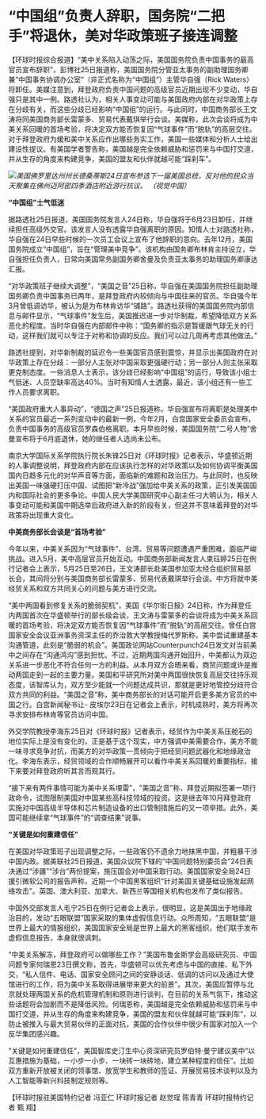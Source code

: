 # “中国组”负责人辞职，国务院“二把手”将退休，美对华政策班子接连调整

【环球时报综合报道】“美中关系陷入动荡之际，美国国务院负责中国事务的最高官员宣布辞职”，彭博社25日报道称，美国国务院分管亚太事务的副助理国务卿兼“中国事务协调办公室”（非正式名称为“中国组”）主管华自强（Rick
Waters）将卸任。美媒注意到，拜登政府负责中国问题的高级官员近期出现不少变动，华自强只是其中一例。路透社认为，相关人事变动可能与美国政府内部在对华政策上存在分歧有关，而这些分歧已经影响“中国组”的运行。与此同时，中国商务部长王文涛将同美国商务部长雷蒙多、贸易代表戴琪举行会谈。美媒称，此次会谈将成为中美关系回暖的首场考验，将决定双方能否恢复因“气球事件”而“脱轨”的高层交往。对于拜登政府为缓和美中关系应作出哪些务实工作，美国一些媒体和分析人士给出建设性提议。有美国学者警告称，美国越是完全依赖威胁和惩罚来与中国打交道，并从生存的角度来构建竞争，美国的盟友和伙伴就越可能“踩刹车”。

![](https://inews.gtimg.com/om_bt/OeriEfhi3Ot1ENbYCJNevOSJdRPmf1omtOaHCeRc9yMLYAA/1000)_美国佛罗里达州州长德桑蒂斯24日宣布参选下一届美国总统，反对他的民众当天聚集在佛州迈阿密四季酒店附近游行抗议。
（视觉中国）_

**“中国组”士气低迷**

据路透社25日报道，美国国务院发言人24日称，华自强将于6月23日卸任，并继续担任高级外交官。该发言人没有透露华自强离职的原因。知情人士对路透社称，华自强在24日早些时候的一次员工会议上宣布了他辞职的意向。去年12月，美国国务院成立“中国组”，旨在“管理美中竞争”。该机构由国务卿布林肯主持设立，华自强担任负责人，日常向美国常务副国务卿舍曼及负责亚太事务的助理国务卿康达汇报。

“对华政策班子继续大调整”，“美国之音”25日称，华自强在美国国务院担任副助理国务卿负责中国事务已两年，是拜登政府内较倾向与中国往来的官员。华自强今年3月曾低调访华，被认为是为布林肯访华“铺路”。路透社获得的美国国务院内部信息与邮件显示，“气球事件”发生后，美国推迟进一步对华制裁，希望降低双方关系恶化的程度。当时华自强在内部邮件中称：“国务卿的指示是暂缓跟气球无关的行动，这样我们就可以专注于对称和协调的反应。我们可以过几周再考虑其他做法。”

路透社提到，对华新制裁的延迟令一些美国官员感到震惊，并显示出美国政府在对华政策上存在分歧：一部分人主张对中国采取更强硬行动；另一部分人则主张采取更克制态度。一些消息人士表示，该分歧已经影响“中国组”的运行，导致该小组士气低迷、人员空缺率高达40%。当时有知情人士透露，最近，该小组还有一些工作人员要求离职。

“美国政府重大人事异动”，“德国之声”25日报道称，华自强宣布将离职是处理美中关系的官员最近一系列变动中的最新一例，今年2月，白宫国家安全委员会宣布，负责中国事务的高级官员罗森伯格离职。本月早些时候，美国国务院“二号人物”舍曼宣布将于6月底退休，她的继任者人选尚未公布。

南京大学国际关系学院执行院长朱锋25日对《环球时报》记者表示，华盛顿近期的人事调整说明，拜登政府内部在应该执行怎样的对华政策以及如何协调平衡美国国内日趋多元化的对华声音等方面，面临新的难题和政治压力。与此同时，也反映出美国一味强硬打压中国、试图把“新冷战”强加给中美关系的政策，正引发美国国内和国际社会的更多争论。中国人民大学美国研究中心副主任刁大明认为，相关人事变动可能和美国中期选举后政府进入新的阶段有关，但这并不意味着拜登的对华政策将出现重大变化。

**中美商务部长会谈是“首场考验”**

今年以来，中美关系因为“气球事件”、台湾、贸易等问题遭遇严重困难，面临严峻挑战。进入5月，美中高层官员开始互动。中国商务部新闻发言人束珏婷25日在例行记者会上表示，5月25日至26日，王文涛部长赴美国参加亚太经合组织贸易部长会，其间将分别与美国商务部长雷蒙多、贸易代表戴琪举行会谈。中方将就中美经贸关系和双方共同关心的问题与美方进行交流。

“美中两国看到修复关系的脆弱契机”，美国《华尔街日报》24日称，作为拜登任内两国首次在华盛顿举行的部长级会谈，王文涛与雷蒙多的会谈将成为中美关系回暖的首场考验，将决定双方能否恢复因“气球事件”而“脱轨”的高层交往。曾任白宫国家安全会议亚洲事务资深主任的乔治敦大学教授梅代罗斯称，美中尝试重建基本沟通管道，此刻是“脆弱的机会”。美国政论网站Counterpunch24日发文对当前美中之间存在“沟通鸿沟”感到担忧。不过，近期两国沟通开始回升，中美都认为双边关系进一步恶化不符合任何一方的利益。从本月双方会晤来看，商贸问题或许是推动两国走到一起的主要力量。美国和平研究所对美中两国很快恢复高层交往持乐观态度，该智库认为，双方至少能就一个问题达成共识，那就是更好地管控分歧符合双方共同的利益。“美国之音”称，美中商务部长的对话可能开启更多美方官员的中国之行。白宫新闻秘书让-
皮埃尔23日在记者会上表示，时机成熟时，美方将再次寻求安排布林肯等官员访问中国。

外交学院教授李海东25日对《环球时报》记者表示，经贸作为中美关系压舱石的地位实际上是没有变化的，正是基于这个现实，中方强调中美需要合作，美方不能一味寻求竞争对抗，而美方的对华政策一贯倾向于把经贸问题武器化和地缘政治化。李海东表示，经贸领域的合作顺畅展开可以看作中美关系回暖的重要指标，接下来要对拜登政府听其言而观其行。

“接下来有两件事情可能为美中关系埋雷”，“美国之音”称，拜登近期拟签署一项行政命令，试图限制美国对中国某些高科技领域的投资。这是继去年10月拜登政府实施对中国高级半导体和芯片制造设备的出口管制措施后的又一项举措。此外，美国可能继续拿“气球事件”的“调查结果”说事。

**“关键是如何重建信任”**

在美国对华政策班子出现调整之际，一些政客仍不遗余力地抹黑中国，并粗暴干涉中国内政。据美联社25日报道，美国众议院下辖的“中国问题特别委员会”24日表决通过“涉疆”“涉台”两份提案，施压国会对中国采取行动。美国国家安全局24日援引微软公司的报告声称，近期一个中国黑客组织“针对美国关键基础设施发起网络攻击”。英国、澳大利亚、加拿大、新西兰等国相关机构也发布了类似报告。

中国外交部发言人毛宁25日在例行记者会上表示，很明显，这是美国出于地缘政治目的，发动“五眼联盟”国家采取的集体虚假信息行动。众所周知，“五眼联盟”是世界上最大的情报组织，美国国家安全局是世界上最大的黑客组织，他们联手发布虚假信息报告，本身就很讽刺。

“中美关系解冻，拜登政府可以做哪些工作？”美国布鲁金斯学会高级研究员、中国问题专家何瑞恩23日撰文称，首先，华盛顿可以优先考虑与中国的直接、私下外交，“私人信件、电话、国家安全顾问之间的安静谈话、低调的访问以及通过大使馆进行的工作，将为美中关系取得进展带来更大的前景”。其次，美国应暂停与北京就处理两国关系的危机管理机制和原则进行谈判，在目前的关系气氛下，推动这些话题将会加剧而不是降低风险。何瑞恩称，美国越是完全依赖威胁和惩罚来与中国打交道，并从生存的角度来构建竞争，美国的盟友和伙伴就越可能“踩刹车”，以防止被推入与最大贸易伙伴的正面对抗，美国的合作伙伴中很少有国家对加入一个反华集团感兴趣。

“关键是如何重建信任”，美国智库史汀生中心资深研究员罗伯特·曼宁建议美中“以互惠措施为基础，一小步一小步、一块砖一块砖地，建立某种程度的信任”。比如双方重新开放被关闭的领事馆、放宽学生和教师的签证、开展贸易技术谈判以及为人工智能等新兴科技制定规则等。

【环球时报驻美国特约记者 冯亚仁 环球时报记者 赵觉珵 陈青青 环球时报特约记者 甄 翔】

